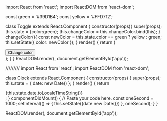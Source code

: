 import React from 'react';
import ReactDOM from 'react-dom';

const green = '#39D1B4';
const yellow = '#FFD712';

class Toggle extends React.Component {
  constructor(props){
    super(props);
    this.state = {color:green};
    this.changeColor = this.changeColor.bind(this);
  }
  changeColor(){
    const newColor = this.state.color == green ? yellow : green;
    this.setState({ color: newColor });
  }
  render() {
    return (
      <div style={{background:this.state.color}}>
        <button onClick={this.changeColor}>
          Change color
        </button>
      </div>
    );
  }
}
ReactDOM.render(<Toggle />, document.getElementById('app'));


/////////
import React from 'react';
import ReactDOM from 'react-dom';

class Clock extends React.Component {
  constructor(props) {
    super(props);
    this.state = { date: new Date() };
  }
  render() {
    return <div>{this.state.date.toLocaleTimeString()}</div>;
  }
  componentDidMount() {
    // Paste your code here.
    const oneSecond = 1000;
    setInterval(() => {
      this.setState({date:new Date()})
    }, oneSecond);
  }
}

ReactDOM.render(<Clock />, document.getElementById('app'));
